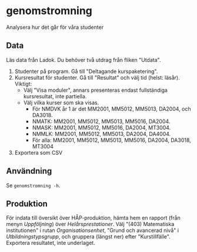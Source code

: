 # genomstromning
Analysera hur det går för våra studenter


## Data

Läs data från Ladok. Du behöver två utdrag från fliken "Utdata".

1. Studenter på program. Gå till "Deltagande kurspaketering".
2. Kursresultat för studenter. Gå till "Resultat" och välj tid (helst: läsår). Viktigt: 
   * Välj "Visa moduler", annars presenteras endast fullständiga kursresultat, inte partiella. 
   * Välj vilka kurser som ska visas. 
     - För NMDVK år 1 är det MM2001, MM5012, MM5013, DA2004, och DA3018.
	 - NMATK: MM2001, MM5012, MM5013, MM5016, DA2004.
	 - NMASK: MM2001, MM5012, MM5016, DA2004, MT3004.
	 - NMMLK: MM2001, MM5012, MM5013, DA2004, DA4004.
	 - För alla: MM2001, MM5012, MM5013, MM5016, DA2004, DA3018, MT3004
3. Exportera som CSV


## Användning

Se `genomstromning -h`.



## Produktion

För indata till översikt över HÅP-produktion, hämta hem en rapport (från menyn _Uppföljning_)
över _Helårsprestationer_. Välj "(403) Matematiska institutionen" i rutan _Organisationsenhet_,
"Grund och avancerad nivå" i _Utbildningstypsgrupp_, och gruppera (längst ner) efter "Kurstillfälle".
Exportera resultatet, inte underlaget.
